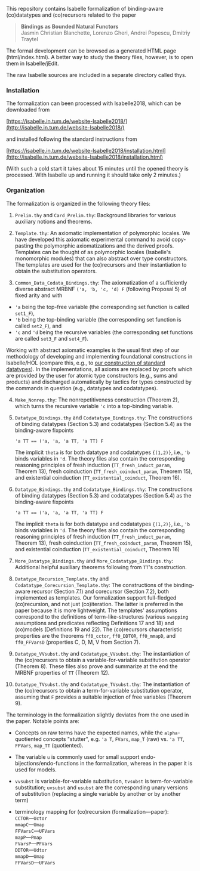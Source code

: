 This repository contains Isabelle formalization of binding-aware (co)datatypes
and (co)recursors related to the paper

> **Bindings as Bounded Natural Functors**<br/>
> Jasmin Christian Blanchette, Lorenzo Gheri, Andrei Popescu, Dmitriy Traytel

The formal development can be browsed as a generated HTML page
(html/index.html). A better way to study the theory files, however, is to open
them in Isabelle/jEdit.

The raw Isabelle sources are included in a separate directory called thys.

### Installation

The formalization can been processed with Isabelle2018, which can be downloaded
from

[https://isabelle.in.tum.de/website-Isabelle2018/](http://isabelle.in.tum.de/website-Isabelle2018/)

and installed following the standard instructions from

[https://isabelle.in.tum.de/website-Isabelle2018/installation.html](http://isabelle.in.tum.de/website-Isabelle2018/installation.html)

(With such a cold start it takes about 15 minutes until the opened theory is
processed. With Isabelle up and running it should take only 2 minutes.)

### Organization

The formalization is organized in the following theory files:

1. ```Prelim.thy``` and ```Card_Prelim.thy```:
  Background libraries for various auxiliary notions and theorems.

2. ```Template.thy```: An axiomatic implementation of polymorphic locales. We
have developed this axiomatic experimental command to avoid copy-pasting the
polymorphic axiomatizations and the derived proofs. Templates can be thought of
as polymorphic locales (Isabelle's monomorphic modules) that can also abstract
over type constructors. The templates are used for the (co)recursors and their
instantiation to obtain the substitution operators.

3. ```Common_Data_Codata_Bindings.thy```: The axiomatization of a sufficiently
diverse abstract MRBNF ```('a, 'b, 'c, 'd) F``` (following Proposal 5) of fixed
arity and with

  * ```'a``` being the top-free variable
    (the corresponding set function is called ```set1_F```),
  * ```'b``` being the top-binding variable
    (the corresponding set function is called ```set2_F```), and
  * ```'c``` and ```'d``` being the recursive variables
    (the corresponding set functions are called ```set3_F``` and ```set4_F```).

  Working with abstract axiomatic examples is the usual first step of our
  methodology of developing and implementing foundational constructions in
  Isabelle/HOL (compare this, e.g., to [our construction of standard datatypes](https://devel.isa-afp.org/browser_info/current/AFP/BNF_Operations/index.html)). In the implementations, all axioms are replaced by proofs which are provided by the user for atomic type constructors (e.g., sums and products) and discharged automatically by tactics for types constructed by the commands in question (e.g., datatypes and codatatypes).

4. ```Make_Nonrep.thy```: The nonrepetitiveness construction (Theorem 2), which
turns the recursive variable ```'c``` into a top-binding variable.

5. ```Datatype_Bindings.thy``` and ```Codatatype_Bindings.thy```: The
constructions of binding datatypes (Section 5.3) and codatatypes (Section 5.4)
as the binding-aware fixpoints

      ```'a TT == ('a, 'a, 'a TT, 'a TT) F```

   The implicit ```theta``` is for both datatype and codatatypes ```{(1,2)}```,
i.e., ```'b``` binds variables in ```'d```. The theory files also contain the
corresponding reasoning principles of fresh induction
(```TT_fresh_induct_param```, Theorem 13), fresh coinduction
(```TT_fresh_coinduct_param```, Theorem 15), and existential coinduction
(```TT_existential_coinduct```, Theorem 16).


6. ```Datatype_Bindings.thy``` and ```Codatatype_Bindings.thy```: The
constructions of binding datatypes (Section 5.3) and codatatypes (Section 5.4)
as the binding-aware fixpoints

      ```'a TT == ('a, 'a, 'a TT, 'a TT) F```

   The implicit ```theta``` is for both datatype and codatatypes ```{(1,2)}```,
   i.e., ```'b``` binds variables in ```'d```. The theory files also contain
   the corresponding reasoning principles of fresh induction
   (```TT_fresh_induct_param```, Theorem 13), fresh coinduction
   (```TT_fresh_coinduct_param```, Theorem 15), and existential coinduction
   (```TT_existential_coinduct```, Theorem 16)

7. ```More_Datatype_Bindings.thy``` and ```More_Codatatype_Bindings.thy```:
Additional helpful auxiliary theorems following from ```TT```'s construction.

8. ```Datatype_Recursion_Template.thy``` and
```Codatatype_Corecursion_Template.thy```: The constructions of the
binding-aware recursor (Section 7.1) and corecursor (Section 7.2), both
implemented as templates. Our formalization support full-fledged (co)recursion,
and not just (co)iteration. The latter is preferred in the paper because it is
more lightweight. The templates' assumptions correspond to the definitions of
term-like-structures (various ```swapping``` assumptions and predicates
reflecting Definitions 17 and 18) and (co)models (Definitions 19 and 22). The
(co)recursors characteristic properties are the theorems ```ff0_cctor```,
```ff0_DDTOR```, ```ff0_mmapD```, and ```ff0_FFVarsD``` (properties C, D, M, V
from Section 7).

9. ```Datatype_VVsubst.thy``` and ```Codatatype_VVsubst.thy```: The
instantiation of the (co)recursors to obtain a variable-for-variable
substitution operator (Theorem 8). These files also prove and summarize at the end the MRBNF properties of ```TT``` (Theorem 12).

10. ```Datatype_TVsubst.thy``` and ```Codatatype_TVsubst.thy```: The
instantiation of the (co)recursors to obtain a term-for-variable substitution
operator, assuming that ```F``` provides a suitable injection of free
variables (Theorem 9).

The terminology in the formalization slightly deviates from the one used in the
paper. Notable points are:

* Concepts on raw terms have the expected names, while the ```alpha```-quotiented
  concepts "stutter", e.g. ```'a T```, ```FVars```, ```map_T``` (raw) vs. ```'a TT```, ```FFVars```, ```map_TT```
  (quotiented).

* The variable ```u``` is commonly used for small support
  endo-bijections/endo-functions in the formalization, whereas in the paper it
  is used for models.

* ```vvsubst``` is variable-for-variable substitution, ```tvsubst``` is
  term-for-variable substitution; ```uvsubst``` and ```usubst``` are the
  corresponding unary versions of substitution (replacing a single variable by
  another or by another term)

* terminology mapping for (co)recursion (formalization&mdash;paper):<br/>
```CCTOR```&mdash;```Uctor```<br/>
```mmapC```&mdash;```Umap```<br/>
```FFVarsC```&mdash;```UFVars```<br/>
```mapP```&mdash;```Pmap```<br/>
```FVarsP```&mdash;```PFVars```<br/>
```DDTOR```&mdash;```Udtor```<br/>
```mmapD```&mdash;```Umap```<br/>
```FFVarsD```&mdash;```UFVars```<br/>


